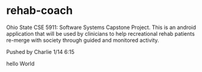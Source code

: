 rehab-coach
===========

Ohio State CSE 5911: Software Systems Capstone Project.  This is an android application that will be used by clinicians to help recreational rehab patients re-merge with society through guided and monitored activity.

Pushed by Charlie 1/14 6:15

hello World